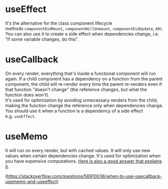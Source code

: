 # useEffect

It's the alternative for the class component lifecycle methods `componentDidMount`, `componentWillUnmount`, `componentDidUpdate`, etc. You can also use it to create a side effect when dependencies change, i.e. "If some variable changes, do this".

# useCallback

On every render, everything that's inside a functional component will run again. If a child component has a dependency on a function from the parent component, the child will re-render every time the parent re-renders even if that function "doesn't change" (the reference changes, but what the function does won't).  
It's used for optimization by avoiding unnecessary renders from the child, making the function change the reference only when dependencies change. You should use it when a function is a dependency of a side effect e.g. `useEffect`.

# useMemo

It will run on every render, but with cached values. It will only use new values when certain dependencies change. It's used for optimization when you have expensive computations. [Here is also a good answer that explains it](https://stackoverflow.com/a/55418085/9119186).


(https://stackoverflow.com/questions/56910036/when-to-use-usecallback-usememo-and-useeffect)